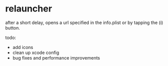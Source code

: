 relauncher
==========

after a short delay, opens a url specified in the info.plist or by tapping the (i) button.

todo: 
 - add icons 
 - clean up xcode config
 - bug fixes and performance improvements
